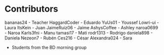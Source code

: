 
Contributors
============

bananas24    - Teacher
HaggardCoder - Eduardo
YuUs01       - Youssef
Lowri-ui     - Laura
ItsKein      - Juan
JaimeRuiz06  - Jaime
AshysCoffee  - Ashley
naroa0699    - Naroa
Karls3fni    - Manu
tamasi17     - Mati
rodr1313     - Rodrigo
daniela898   - Daniela
Nezeon7      - Rubén
Ces216       - César
Alexandra024 - Sara


* Students from the BD morning group